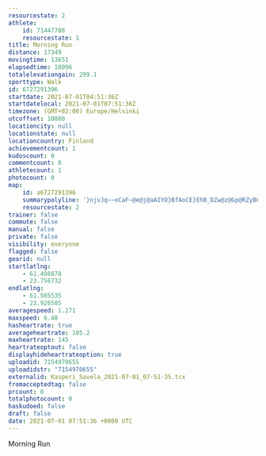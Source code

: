```yaml
---
resourcestate: 2
athlete:
    id: 71447788
    resourcestate: 1
title: Morning Run
distance: 17349
movingtime: 13651
elapsedtime: 18096
totalelevationgain: 299.1
sporttype: Walk
id: 6727291396
startdate: 2021-07-01T04:51:36Z
startdatelocal: 2021-07-01T07:51:36Z
timezone: (GMT+02:00) Europe/Helsinki
utcoffset: 10800
locationcity: null
locationstate: null
locationcountry: Finland
achievementcount: 1
kudoscount: 0
commentcount: 0
athletecount: 1
photocount: 0
map:
    id: a6727291396
    summarypolyline: '}njvJq~~oCaF~@e@j@aAIYO}BfAoCE}EhB_DZw@z@Gp@RZyBCyAnCw@h@BbCRzBoDgUo@aCqAiCaCo@_A}B_AiFDkM^sFz@wFk@cLLwA[eQ\uJ_@uEhAqPDsDc@eBgA_Ae@}AmB{@u@{Dc@a@GwAq@yAi@aC?kAoAgEy@cFqBwOU_DTiCGcF\yA~AmB`A}B~AgAbDmFNuJn@mB\wFg@sEGyDg@qBBkBiBaJeA_CuBoBkBaIk@gAg@?Sw@m@SYqA_B_CQkBuBcAMo@OyFU}Bv@iI_@aHuBkGMqAEcBr@aJq@sDBgCUk@Iy@BqDk@sDQ{H?gNZ{Cj@iAAo@D_A_@_LLaFyA{Kx@Ot@sC`AQRs@Xk@~@`A`@{F`EqACeA|AyDDbAHs@P`AbAmAeA{I?{Fi@sFNqLkBsG_BiAQ{AXyCWiFs@aEIsC{@iDZcBKOLn@zAe@KmAl@}HA}J[iDCsIT{Bt@y@EgAj@mBP{Bg@uD\uDs@kB[iFxA_B`AaFfBsCjGbAdCoCjD}@zDuCHe@vAtAxBDnGvACvBXpC`@^LpAl@hAzBP?bAX^@hBZp@yM{XwIaB]m@e@cChAgCCc@aCaGuCiDiCqI[WMb@uAqCs@QmCqB{@iDoBgAUNiBwAKeI`@wBb@Y[oCRQTqBB}AbBeC`@yE\Yd@{Bh@I\u@HeFlAqAJ{Cv@@N{AmAkBoCyAw@eAwAYyBcA}AkCsEFcCYkDcAyAwIZmFKyBPIQkBi@Cq@cBYZc@q@e@r@VSSALGDwA}AcBo@uE@{IFwCLuBz@wDf@oAhBz@bAqAh@}BlD{C\oClAuAD_B`AsC?qC_@yCL_Cb@[DoBk@gEF{@e@sBL_C`@JHs@GoEv@g@rA`Bt@~Bd@cCLeDzA_Ab@oA~ENrCr@z@yBb@mCVA|@qAdAMt@aEQqB}@qAp@g@`@qC\gDK_Bp@X`@u@CyBm@LdAO`@wBiAgb@}Bg@qCaE]yC_@q@KPkBoGZwA[qC\iCk@yG[j@?s@g@vAZx@SpALRKjAF]N`@Qn@h@QEcBj@Ce@`BLvD`Av@Et@x@tDhAn@CqHhAgL^qApCaBv@aCh@k@nCVbByCTA~@mNImAh@mDNcECy@u@y@mBlAWC_@vA]FPD`@yAp@bAp@qAbAGi@nKLnBq@xCDrEQbBPGTtFfBtAZfBUl@F\'
    resourcestate: 2
trainer: false
commute: false
manual: false
private: false
visibility: everyone
flagged: false
gearid: null
startlatlng:
    - 61.498878
    - 23.756732
endlatlng:
    - 61.505535
    - 23.926505
averagespeed: 1.271
maxspeed: 6.48
hasheartrate: true
averageheartrate: 105.2
maxheartrate: 145
heartrateoptout: false
displayhideheartrateoption: true
uploadid: 7154970655
uploadidstr: "7154970655"
externalid: Kasperi_Savela_2021-07-01_07-51-35.tcx
fromacceptedtag: false
prcount: 0
totalphotocount: 0
haskudoed: false
draft: false
date: 2021-07-01 07:51:36 +0000 UTC
---
```

Morning Run